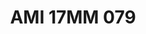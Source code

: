 ---
title: AMI 17MM 079
date: 
draft: false

# descripcion
description : Anillo de plata 925 y microcubics.

materials: Plata 925

color: 

dimensions: 17 mm diámetro

code: 05-28-1246

type: "Anillos"

categories: []

price: $9.560,00

price_eftvo: $8.130,00

# Images
# first image will be shown in the product page
images:
  # - image: "images/path_to_image"
  # La ubicacion de las imagenes es imagenes/Anillos/Anillos.Microcubic/05-28-1246-ami-17mm-079
  - image: "./images/anillos/microcubic/05-28-1246-ami-17mm-079.jpg"
---